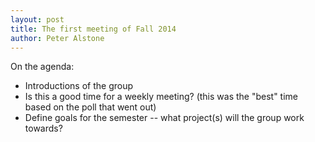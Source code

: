 ```yaml
---
layout: post
title: The first meeting of Fall 2014
author: Peter Alstone
---
```

On the agenda:

 - Introductions of the group
 - Is this a good time for a weekly meeting? (this was the "best" time
 based on the poll that went out)
 - Define goals for the semester -- what project(s) will the group work
 towards?
